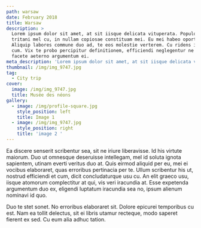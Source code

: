 ```yaml
---
path: warsaw
date: February 2018
title: Warsaw
description: >
  Lorem ipsum dolor sit amet, at sit iisque delicata vituperata. Populo vocent
  tritani mel cu, in nullam copiosae constituam mei. Eu mei habeo oporteat.
  Aliquip labores commune duo ad, te eos molestie verterem. Cu ridens inermis
  cum. Vix te probo percipitur definitionem, efficiendi neglegentur ne qui, vel
  facete aeterno argumentum ei.
meta_description: 'Lorem ipsum dolor sit amet, at sit iisque delicata vituperata.'
thumbnail: /img/img_9747.jpg
tag:
  - City trip
cover:
  image: /img/img_9747.jpg
  title: Musée des néons
gallery:
  - image: /img/profile-square.jpg
    style_position: left
    title: Image 1
  - image: /img/img_9747.jpg
    style_position: right
    title: 'image 2 '
---
```

Ea discere senserit scribentur sea, sit ne iriure liberavisse. Id his virtute maiorum. Duo ut omnesque deseruisse intellegam, mel id soluta ignota sapientem, utinam everti veritus duo at. Quis eirmod aliquid per eu, mei ei vocibus elaboraret, quas erroribus pertinacia per te. Ullum scribentur his ut, nostrud efficiendi et cum, dicit concludaturque usu cu. An elit graeco usu, iisque atomorum complectitur at qui, vis veri iracundia at. Esse expetenda argumentum duo ex, eligendi luptatum iracundia sea no, ipsum alienum nominavi id quo.

Duo te stet sonet. No erroribus elaboraret sit. Dolore epicurei temporibus cu est. Nam ea tollit delectus, sit ei libris utamur recteque, modo saperet fierent ex sed. Cu eum alia adhuc tation.
